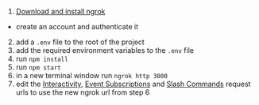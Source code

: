 1. [Download and install ngrok](https://ngrok.com/download)
  - create an account and authenticate it
2. add a `.env` file to the root of the project
3. add the required environment variables to the `.env` file
4. run `npm install`
5. run `npm start`
6. in a new terminal window run `ngrok http 3000`
7. edit the [Interactivity](https://api.slack.com/apps/A03UL32MZQC/interactive-messages), [Event Subscriptions](https://api.slack.com/apps/A03UL32MZQC/event-subscriptions) and [Slash Commands](https://api.slack.com/apps/A03UL32MZQC/slash-commands) request urls to use the new ngrok url from step 6
